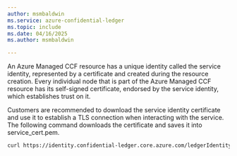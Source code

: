 ```yaml
---
author: msmbaldwin
ms.service: azure-confidential-ledger
ms.topic: include
ms.date: 04/16/2025
ms.author: msmbaldwin

---
```


An Azure Managed CCF resource has a unique identity called the service identity, represented by a certificate and created during the resource creation. Every individual node that is part of the Azure Managed CCF resource has its self-signed certificate, endorsed by the service identity, which establishes trust on it. 

Customers are recommended to download the service identity certificate and use it to establish a TLS connection when interacting with the service. The following command downloads the certificate and saves it into service_cert.pem.

```Bash
curl https://identity.confidential-ledger.core.azure.com/ledgerIdentity/confidentialbillingapp --silent | jq ' .ledgerTlsCertificate' | xargs echo -e > service_cert.pem
```
